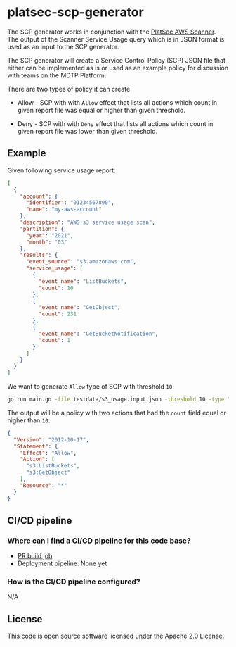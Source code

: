 # platsec-scp-generator

The SCP generator works in conjunction with the [PlatSec AWS
Scanner](https://github.com/hmrc/platsec-aws-scanner). The output of the Scanner
Service Usage query which is in JSON format is used as an input to the SCP
generator.

The SCP generator will create a Service Control Policy (SCP) JSON file that
either can be implemented as is or used as an example policy for discussion with
teams on the MDTP Platform.

There are two types of policy it can create

- Allow - SCP with with `Allow` effect that lists all actions which count in
   given report file was equal or higher than given threshold.

- Deny - SCP with with `Deny` effect that lists all actions which count in
   given report file was lower than given threshold.

## Example

Given following service usage report:

```json
[
  {
    "account": {
      "identifier": "01234567890",
      "name": "my-aws-account"
    },
    "description": "AWS s3 service usage scan",
    "partition": {
      "year": "2021",
      "month": "03"
    },
    "results": {
      "event_source": "s3.amazonaws.com",
      "service_usage": [
        {
          "event_name": "ListBuckets",
          "count": 10
        },
        {
          "event_name": "GetObject",
          "count": 231
        },
        {
          "event_name": "GetBucketNotification",
          "count": 1
        }
      ]
    }
  }
]
```

We want to generate `Allow` type of SCP with threshold `10`:

```bash
go run main.go -file testdata/s3_usage.input.json -threshold 10 -type "Allow"
```

The output will be a policy with two actions that had the `count` field equal or
higher than `10`:

```json
{
  "Version": "2012-10-17",
  "Statement": {
    "Effect": "Allow",
    "Action": [
      "s3:ListBuckets",
      "s3:GetObject"
    ],
    "Resource": "*"
  }
}
```

## CI/CD pipeline

### Where can I find a CI/CD pipeline for this code base?

- [PR build job](https://build.tax.service.gov.uk/job/platform-security/job/platsec-scp-generator-pr-builder/)
- Deployment pipeline: None yet

### How is the CI/CD pipeline configured?
N/A

## License

This code is open source software licensed under the [Apache 2.0
License]("http://www.apache.org/licenses/LICENSE-2.0.html").
